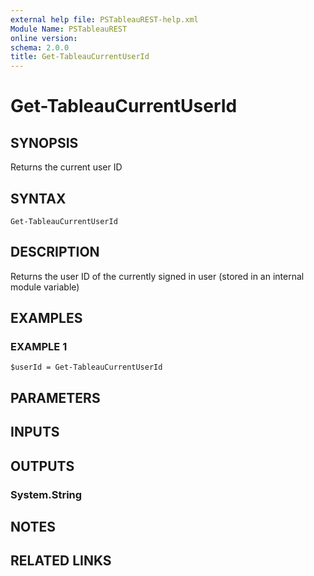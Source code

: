 ```yaml
---
external help file: PSTableauREST-help.xml
Module Name: PSTableauREST
online version:
schema: 2.0.0
title: Get-TableauCurrentUserId
---
```


# Get-TableauCurrentUserId

## SYNOPSIS
Returns the current user ID

## SYNTAX

```
Get-TableauCurrentUserId
```

## DESCRIPTION
Returns the user ID of the currently signed in user (stored in an internal module variable)

## EXAMPLES

### EXAMPLE 1
```
$userId = Get-TableauCurrentUserId
```

## PARAMETERS

## INPUTS

## OUTPUTS

### System.String
## NOTES

## RELATED LINKS
